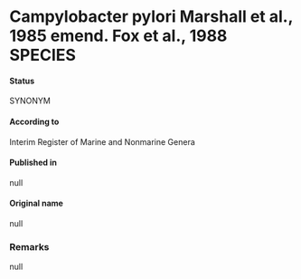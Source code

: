 # Campylobacter pylori Marshall et al., 1985 emend. Fox et al., 1988 SPECIES

#### Status
SYNONYM

#### According to
Interim Register of Marine and Nonmarine Genera

#### Published in
null

#### Original name
null

### Remarks
null